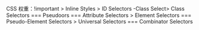 CSS 权重：!important > Inline Styles > ID Selectors -Class Select> Class Selectors === Pseudoors === Attribute Selectors > Element Selectors === Pseudo-Element Selectors > Universal Selectors === Combinator Selectors